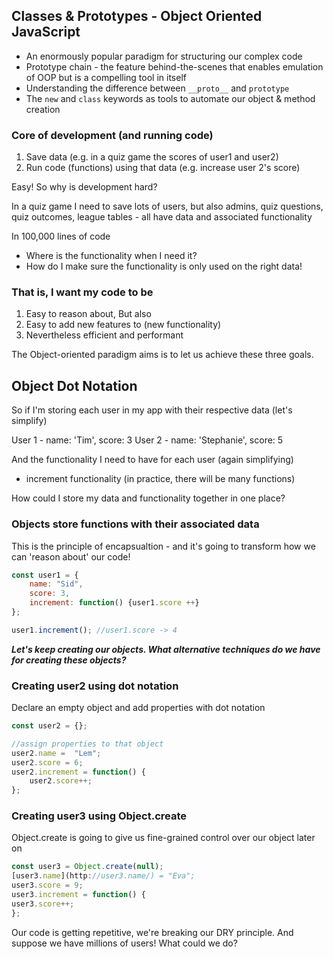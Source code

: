 
## Classes & Prototypes - Object Oriented JavaScript

- An enormously popular paradigm for structuring our complex code
- Prototype chain - the feature behind-the-scenes that enables emulation of OOP but is a compelling tool in itself
- Understanding the difference between `__proto__` and `prototype`
- The `new` and `class` keywords as tools to automate our object & method creation

### **Core of development (and running code)**

1. Save data (e.g. in a quiz game the scores of user1 and user2)
2. Run code (functions) using that data (e.g. increase user 2's score)

Easy! So why is development hard?

In a quiz game I need to save lots of users, but also admins, quiz questions, quiz outcomes, league tables - all have data and associated functionality

In 100,000 lines of code

- Where is the functionality when I need it?
- How do I make sure the functionality is only used on the right data!

### **That is, I want my code to be**

1. Easy to reason about, But also
2. Easy to add new features to (new functionality)
3. Nevertheless efficient and performant

The Object-oriented paradigm aims is to let us achieve these three goals.

## ****Object Dot Notation****

So if I'm storing each user in my app with their respective data (let's simplify)

User 1 - name: 'Tim', score: 3
User 2 - name: 'Stephanie', score: 5

And the functionality I need to have for each user (again simplifying)

- increment functionality (in practice, there will be many functions)

How could I store my data and functionality together in one place?

### **Objects store functions with their associated data**

This is the principle of encapsualtion - and it's going to transform how we can 'reason about' our code!

```jsx
const user1 = {
    name: "Sid",
    score: 3,
    increment: function() {user1.score ++}
};

user1.increment(); //user1.score -> 4
```

***Let's keep creating our objects. What alternative techniques do we have for creating these objects?***

### **Creating user2 using dot notation**

Declare an empty object and add properties with dot notation

```jsx
const user2 = {};

//assign properties to that object
user2.name =  "Lem";
user2.score = 6;
user2.increment = function() {
    user2.score++;
};
```

### Creating user3 using Object.create

Object.create is going to give us fine-grained control over our object later on

```jsx
const user3 = Object.create(null);
[user3.name](http://user3.name/) = "Eva";
user3.score = 9;
user3.increment = function() {
user3.score++;
};
```

Our code is getting repetitive, we're breaking our DRY principle. And suppose we have millions of users! What could we do?
